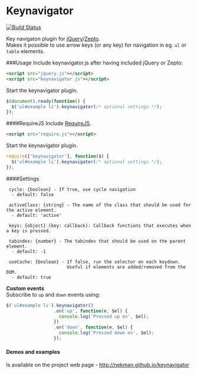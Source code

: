Keynavigator
======

[![Build Status](https://travis-ci.org/nekman/keynavigator.png?branch=master)](https://travis-ci.org/nekman/keynavigator)

Key navigaton plugin for <a href="http://jquery.com">jQuery</a>/<a href="http://zeptojs.com">Zepto</a>.
<br/>
Makes it possible to use arrow keys (or any key) for navigation in eg. `ul` or `table` elements.

###Usage
Include keynavigator.js after having included jQuery or Zepto:
```html
<script src="jquery.js"></script>
<script src="keynavigator.js"></script>
```
Start the keynavigator plugin.
```javascript
$(document).ready(function() {
  $('ul#example li').keynavigator(/* optional settings */);
});  
```

####RequireJS
Include <a href="http://requirejs.org">RequireJS</a>.
```html
<script src="require.js"></script>
```
Start the keynavigator plugin.
```javascript
require(['keynavigator'], function($) {
  $('ul#example li').keynavigator(/* optional settings */);
});  

```
####Settings
```
 cycle: {boolean} - If true, use cycle navigation
  - default: false     

 activeClass: {string} - The name of the class that should be used for the active element.
  - default: 'active'
 
 keys: {object} (key: callback): Callback functions that executes when a key is pressed.

 tabindex: {number} - The tabindex that should be used on the parent element.
  - default: -1

 useCache: {boolean} - If false, run the selector on each keydown. 
                       Useful if elements are added/removed from the DOM.
  - default: true
```
<strong>Custom events</strong><br/>
Subscribe to ```up``` and ```down``` events using:
```javascript
$('ul#example li').keynavigator()
                  .on('up', function(e, $el) {
                    console.log('Pressed up on', $el);
                  })
                  .on('down', function(e, $el) {
                    console.log('Pressed down on', $el);
                  });
```
#### Demos and examples
Is available on the project web page - http://nekman.github.io/keynavigator


